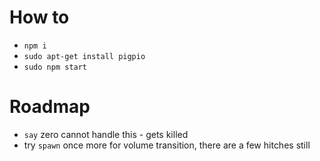 # How to

- `npm i`
- `sudo apt-get install pigpio`
- `sudo npm start`

# Roadmap

- `say` zero cannot handle this - gets killed
- try `spawn` once more for volume transition, there are a few hitches still

